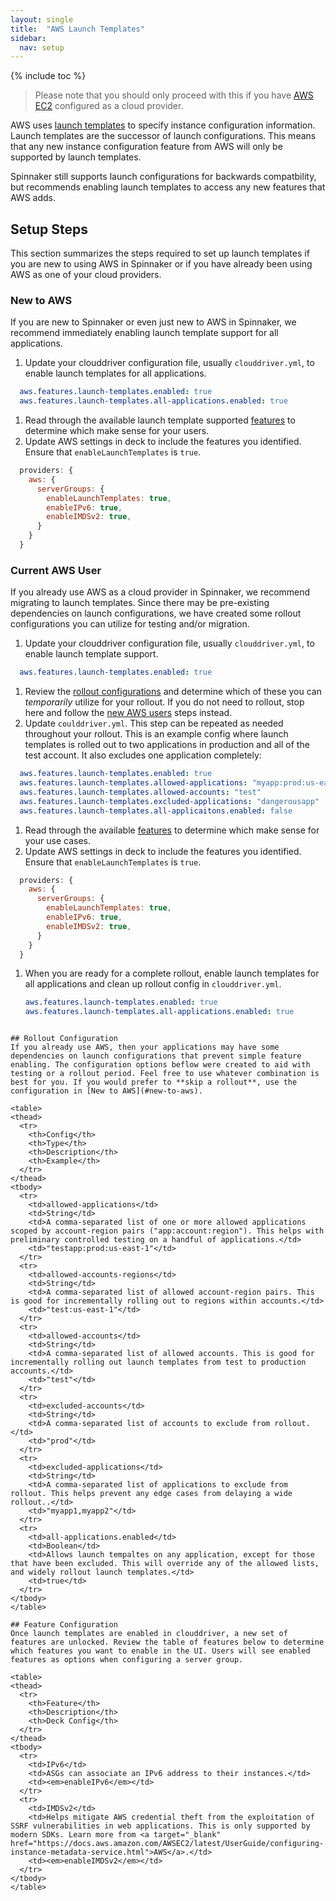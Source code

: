 ```yaml
---
layout: single
title:  "AWS Launch Templates"
sidebar:
  nav: setup
---
```


{% include toc %}

> Please note that you should only proceed with this if you have [AWS EC2](/setup/install/providers/aws/aws-ec2) configured as a cloud provider.

AWS uses [launch templates](https://docs.aws.amazon.com/autoscaling/ec2/userguide/LaunchTemplates.html) to specify instance configuration information. Launch templates are the successor of launch configurations. This means that any new instance configuration feature from AWS will only be supported by launch templates. 

Spinnaker still supports launch configurations for backwards compatbility, but recommends enabling launch templates to access any new features that AWS adds. 

## Setup Steps
This section summarizes the steps required to set up launch templates if you are new to using AWS in Spinnaker or if you have already been using AWS as one of your cloud providers. 

### New to AWS
If you are new to Spinnaker or even just new to AWS in Spinnaker, we recommend immediately enabling launch template support for all applications. 

1. Update your clouddriver configuration file, usually `clouddriver.yml`, to enable launch templates for all applications. 
  ```yml
    aws.features.launch-templates.enabled: true
    aws.features.launch-templates.all-applications.enabled: true
  ```
1. Read through the available launch template supported [features](#feature-configuration) to determine which make sense for your users. 
1. Update AWS settings in deck to include the features you identified. Ensure that `enableLaunchTemplates` is `true`. 
  ```js
    providers: {
      aws: {
        serverGroups: {
          enableLaunchTemplates: true,
          enableIPv6: true,
          enableIMDSv2: true,
        }
      }
    }
  ```

### Current AWS User
If you already use AWS as a cloud provider in Spinnaker, we recommend migrating to launch templates. Since there may be pre-existing dependencies on launch configurations, we have created some rollout configurations you can utilize for testing and/or migration.

1. Update your clouddriver configuration file, usually `clouddriver.yml`, to enable launch template support. 
  ```yml
    aws.features.launch-templates.enabled: true
  ```
1. Review the [rollout configurations](#rollout-configuration) and determine which of these you can *temporarily* utilize for your rollout. If you do not need to rollout, stop here and follow the [new AWS users](#new-to-aws) steps instead. 
1. Update `coulddriver.yml`. This step can be repeated as needed throughout your rollout. This is an example config where launch templates is rolled out to two applications in production and all of the test account. It also excludes one application completely:
  ```yml
    aws.features.launch-templates.enabled: true
    aws.features.launch-templates.allowed-applications: "myapp:prod:us-east-1,anotherapp:prod:us-east-1"
    aws.features.launch-templates.allowed-accounts: "test"
    aws.features.launch-templates.excluded-applications: "dangerousapp"
    aws.features.launch-templates.all-applicaitons.enabled: false
  ```
1. Read through the available [features](#feature-configuration) to determine which make sense for your use cases. 
1. Update AWS settings in deck to include the features you identified. Ensure that `enableLaunchTemplates` is `true`. 
  ```js
    providers: {
      aws: {
        serverGroups: {
          enableLaunchTemplates: true,
          enableIPv6: true,
          enableIMDSv2: true,
        }
      }
    }
  ```
1. When you are ready for a complete rollout, enable launch templates for all applications and clean up rollout config in `clouddriver.yml`. 
    ```yml
    aws.features.launch-templates.enabled: true
    aws.features.launch-templates.all-applications.enabled: true
  ```

## Rollout Configuration
If you already use AWS, then your applications may have some dependencies on launch configurations that prevent simple feature enabling. The configuration options beflow were created to aid with testing or a rollout period. Feel free to use whatever combination is best for you. If you would prefer to **skip a rollout**, use the configuration in [New to AWS](#new-to-aws).

<table>
  <thead>
    <tr>
      <th>Config</th>
      <th>Type</th>
      <th>Description</th>
      <th>Example</th>
    </tr>
  </thead>
  <tbody>
    <tr>
      <td>allowed-applications</td>
      <td>String</td>
      <td>A comma-separated list of one or more allowed applications scoped by account-region pairs ("app:account:region"). This helps with preliminary controlled testing on a handful of applications.</td>
      <td>"testapp:prod:us-east-1"</td>
    </tr>
    <tr>
      <td>allowed-accounts-regions</td>
      <td>String</td>
      <td>A comma-separated list of allowed account-region pairs. This is good for incrementally rolling out to regions within accounts.</td>
      <td>"test:us-east-1"</td>
    </tr>
    <tr>
      <td>allowed-accounts</td>
      <td>String</td>
      <td>A comma-separated list of allowed accounts. This is good for incrementally rolling out launch templates from test to production accounts.</td>
      <td>"test"</td>
    </tr>
    <tr>
      <td>excluded-accounts</td>
      <td>String</td>
      <td>A comma-separated list of accounts to exclude from rollout.</td>
      <td>"prod"</td>
    </tr>
    <tr>
      <td>excluded-applications</td>
      <td>String</td>
      <td>A comma-separated list of applications to exclude from rollout. This helps prevent any edge cases from delaying a wide rollout..</td>
      <td>"myapp1,myapp2"</td>
    </tr>
    <tr>
      <td>all-applications.enabled</td>
      <td>Boolean</td>
      <td>Allows launch tempaltes on any application, except for those that have been excluded. This will override any of the allowed lists, and widely rollout launch templates.</td>
      <td>true</td>
    </tr>
  </tbody>
</table>

## Feature Configuration
Once launch templates are enabled in clouddriver, a new set of features are unlocked. Review the table of features below to determine which features you want to enable in the UI. Users will see enabled features as options when configuring a server group. 
                                                        
<table>
  <thead>
    <tr>
      <th>Feature</th>
      <th>Description</th>
      <th>Deck Config</th>
    </tr>
  </thead>
  <tbody>
    <tr>
      <td>IPv6</td>
      <td>ASGs can associate an IPv6 address to their instances.</td>
      <td><em>enableIPv6</em></td>
    </tr>
    <tr>
      <td>IMDSv2</td>
      <td>Helps mitigate AWS credential theft from the exploitation of SSRF vulnerabilities in web applications. This is only supported by modern SDKs. Learn more from <a target="_blank" href="https://docs.aws.amazon.com/AWSEC2/latest/UserGuide/configuring-instance-metadata-service.html">AWS</a>.</td>
      <td><em>enableIMDSv2</em></td>
    </tr>
  </tbody>
</table>

